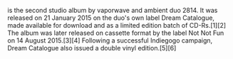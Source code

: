 is the second studio album by vaporwave and ambient duo 2814. It was released on 21 January 2015 on the duo's own label Dream Catalogue, made available for download and as a limited edition batch of CD-Rs.[1][2] The album was later released on cassette format by the label Not Not Fun on 14 August 2015.[3][4] Following a successful Indiegogo campaign, Dream Catalogue also issued a double vinyl edition.[5][6]
